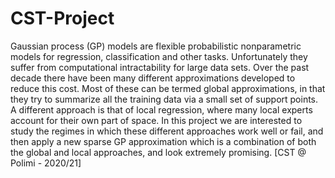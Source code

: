 # CST-Project
Gaussian process (GP) models are flexible probabilistic nonparametric models for regression,  classification  and  other  tasks.  Unfortunately  they  suffer  from  computational  intractability  for  large  data  sets.  Over  the  past  decade  there  have  been  many  different  approximations  developed to reduce this cost. Most of these can be termed global approximations, in that they  try to summarize all the training data via a small set of support points. A different approach is  that of local regression, where many local experts account for their own part of space. In this  project we are interested to study the regimes in which these different approaches work well  or  fail,  and  then  apply  a  new  sparse  GP  approximation  which  is  a  combination  of  both  the  global and local approaches, and look extremely promising. [CST @ Polimi - 2020/21]
